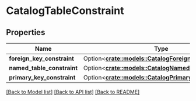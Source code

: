 # CatalogTableConstraint

## Properties

Name | Type | Description | Notes
------------ | ------------- | ------------- | -------------
**foreign_key_constraint** | Option<[**crate::models::CatalogForeignKeyConstraint**](CatalogForeignKeyConstraint.md)> |  | [optional]
**named_table_constraint** | Option<[**crate::models::CatalogNamedTableConstraint**](CatalogNamedTableConstraint.md)> |  | [optional]
**primary_key_constraint** | Option<[**crate::models::CatalogPrimaryKeyConstraint**](CatalogPrimaryKeyConstraint.md)> |  | [optional]

[[Back to Model list]](../README.md#documentation-for-models) [[Back to API list]](../README.md#documentation-for-api-endpoints) [[Back to README]](../README.md)


